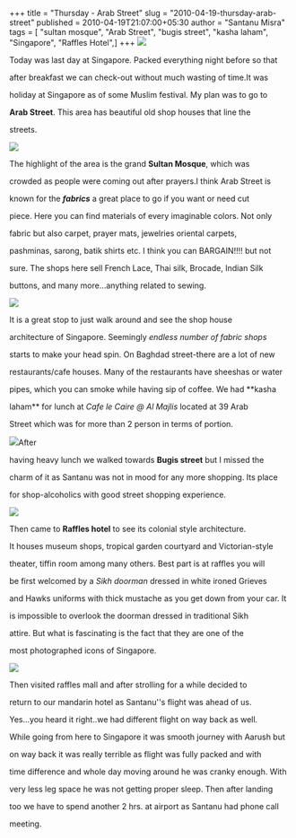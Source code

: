 +++
title = "Thursday - Arab Street"
slug = "2010-04-19-thursday-arab-street"
published = 2010-04-19T21:07:00+05:30
author = "Santanu Misra"
tags = [ "sultan mosque", "Arab Street", "bugis street", "kasha laham", "Singapore", "Raffles Hotel",]
+++
[![](../images/thumbnails/2010-04-19-thursday-arab-street-IMG_4693.jpg)](../images/2010-04-19-thursday-arab-street-IMG_4693.jpg)



Today was last day at Singapore. Packed everything night before so that

after breakfast we can check-out without much wasting of time.It was

holiday at Singapore as of some Muslim festival. My plan was to go to

**Arab Street**. This area has beautiful old shop houses that line the

streets. 



[![](../images/thumbnails/2010-04-19-thursday-arab-street-IMG_4703.jpg)](../images/2010-04-19-thursday-arab-street-IMG_4703.jpg)



The highlight of the area is the grand **Sultan Mosque**, which was

crowded as people were coming out after prayers.I think Arab Street is

known for the ***fabrics*** a great place to go if you want or need cut

piece. Here you can find materials of every imaginable colors. Not only

fabric but also carpet, prayer mats, jewelries oriental carpets,

pashminas, sarong, batik shirts etc. I think you can BARGAIN!!!! but not

sure. The shops here sell French Lace, Thai silk, Brocade, Indian Silk

buttons, and many more...anything related to sewing.



  



[![](../images/thumbnails/2010-04-19-thursday-arab-street-IMG_4701.jpg)](../images/2010-04-19-thursday-arab-street-IMG_4701.jpg)



It is a great stop to just walk around and see the shop house

architecture of Singapore. Seemingly *endless number of fabric shops*

starts to make your head spin. On Baghdad street-there are a lot of new

restaurants/cafe houses. Many of the restaurants have sheeshas or water

pipes, which you can smoke while having sip of coffee. We had **kasha

laham** for lunch at *Cafe le Caire @ Al Majlis* located at 39 Arab

Street which was for more than 2 person in terms of portion.



  



  



[![](../images/thumbnails/2010-04-19-thursday-arab-street-IMG_4716.jpg)](../images/2010-04-19-thursday-arab-street-IMG_4716.jpg)After

having heavy lunch we walked towards **Bugis street** but I missed the

charm of it as Santanu was not in mood for any more shopping. Its place

for shop-alcoholics with good street shopping experience. 



[![](../images/thumbnails/2010-04-19-thursday-arab-street-IMG_4732.jpg)](../images/2010-04-19-thursday-arab-street-IMG_4732.jpg)



Then came to **Raffles hotel** to see its colonial style architecture.

It houses museum shops, tropical garden courtyard and Victorian-style

theater, tiffin room among many others. Best part is at raffles you will

be first welcomed by a *Sikh doorman* dressed in white ironed Grieves

and Hawks uniforms with thick mustache as you get down from your car. It

is impossible to overlook the doorman dressed in traditional Sikh

attire. But what is fascinating is the fact that they are one of the

most photographed icons of Singapore.



[![](../images/thumbnails/2010-04-19-thursday-arab-street-IMG_4721.jpg)](../images/2010-04-19-thursday-arab-street-IMG_4721.jpg)



Then visited raffles mall and after strolling for a while decided to

return to our mandarin hotel as Santanu''s flight was ahead of us.

Yes...you heard it right..we had different flight on way back as well.



While going from here to Singapore it was smooth journey with Aarush but

on way back it was really terrible as flight was fully packed and with

time difference and whole day moving around he was cranky enough. With

very less leg space he was not getting proper sleep. Then after landing

too we have to spend another 2 hrs. at airport as Santanu had phone call

meeting.
